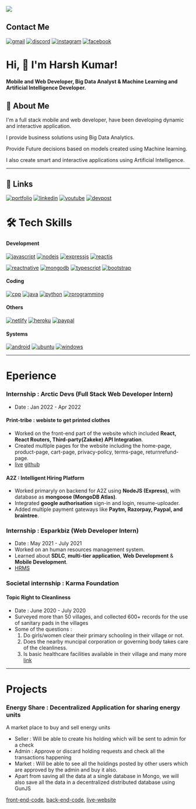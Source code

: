 
<img src="https://w0.peakpx.com/wallpaper/19/380/HD-wallpaper-code-once-code-developer-life-simple-tip.jpg"/>

## Contact Me

[![gmail](https://img.shields.io/badge/Gmail-D14836?style=for-the-badge&logo=gmail&logoColor=white)](mailto:harshkumar093@gmail.com)
[![discord](https://img.shields.io/badge/Discord-7289DA?style=for-the-badge&logo=discord&logoColor=white)](https://discord.gg/kSncXUxY48)
[![instagram](https://img.shields.io/badge/Instagram-E4405F?style=for-the-badge&logo=instagram&logoColor=white)](https://www.instagram.com/javascriptextreme/)
[![facebook](https://img.shields.io/badge/Facebook-1877F2?style=for-the-badge&logo=facebook&logoColor=white)](https://www.facebook.com/groups/2945235602398956)

# Hi, 👋 I'm Harsh Kumar!
#### Mobile and Web Developer, Big Data Analyst & Machine Learning and Artificial Intelligence Developer.


## 🚀 About Me
I'm a full stack mobile and web developer, have been developing dynamic and interactive application.

I provide business solutions using Big Data Analytics.

Provide Future decisions based on models created using Machine learning. 

I also create smart and interactive applications using Artificial Intelligence.

<hr/>

## 🔗 Links
[![portfolio](https://img.shields.io/badge/my_portfolio-FFF?style=for-the-badge&logo=ko-fi&logoColor=black)](https://harshkumar-portfolio.herokuapp.com/)
[![linkedin](https://img.shields.io/badge/linkedin-0A66C2?style=for-the-badge&logo=linkedin&logoColor=white)](https://www.linkedin.com/in/harsh-kumar-48a851196/)
[![youtube](https://img.shields.io/badge/YouTube-FF0000?style=for-the-badge&logo=youtube&logoColor=white)](https://www.youtube.com/channel/UCV0FcHjaMSBt8rMfOwEFNgQ)
[![devpost](https://badges.devpost-shields.com/get-badge?name=*&id=project-id&type=big-logo&style=flat-square)](https://devpost.com/harshkumar093?ref_content=user-portfolio&ref_feature=portfolio&ref_medium=global-nav)


# 🛠 Tech Skills
#### **Development**
[![javascript](https://img.shields.io/badge/JavaScript-323330?style=for-the-badge&logo=javascript&logoColor=F7DF1E)](https://www.javascript.com/)
[![nodejs](https://img.shields.io/badge/Node.js-43853D?style=for-the-badge&logo=node.js&logoColor=white)](https://nodejs.org/en/)
[![expressjs](https://img.shields.io/badge/Express.js-404D59?style=for-the-badge)](https://expressjs.com/)
[![reactjs](https://img.shields.io/badge/React-20232A?style=for-the-badge&logo=react&logoColor=61DAFB)](https://reactjs.org/)


[![reactnative](https://img.shields.io/badge/React_Native-20232A?style=for-the-badge&logo=react&logoColor=61DAFB)](https://reactnative.dev/)
[![mongodb](https://img.shields.io/badge/MongoDB-4EA94B?style=for-the-badge&logo=mongodb&logoColor=white)](https://www.mongodb.com/)
[![typescript](https://img.shields.io/badge/TypeScript-007ACC?style=for-the-badge&logo=typescript&logoColor=white)](https://www.typescriptlang.org/)
[![bootstrap](https://img.shields.io/badge/Bootstrap-563D7C?style=for-the-badge&logo=bootstrap&logoColor=white)](https://getbootstrap.com/)


#### **Coding** 
[![cpp](https://img.shields.io/badge/C%2B%2B-00599C?style=for-the-badge&logo=c%2B%2B&logoColor=white)](https://www.cplusplus.com/)
[![java](https://img.shields.io/badge/Java-ED8B00?style=for-the-badge&logo=java&logoColor=white)](https://www.java.com/en/)
[![python](https://img.shields.io/badge/Python-14354C?style=for-the-badge&logo=python&logoColor=white)](https://www.python.org/)
[![rprogramming](https://img.shields.io/badge/R-276DC3?style=for-the-badge&logo=r&logoColor=white)](https://www.tutorialspoint.com/r/index.htm)

#### **Others**
[![netlify](https://img.shields.io/badge/Netlify-00C7B7?style=for-the-badge&logo=netlify&logoColor=white)](https://www.netlify.com/)
[![heroku](https://img.shields.io/badge/Heroku-430098?style=for-the-badge&logo=heroku&logoColor=white)](https://www.heroku.com)
[![paypal](https://img.shields.io/badge/PayPal-00457C?style=for-the-badge&logo=paypal&logoColor=white)](https://www.paypal.com/in/webapps/mpp/home?kid=p39982204948)


#### **Systems**
[![android](https://img.shields.io/badge/Android-3DDC84?style=for-the-badge&logo=android&logoColor=white)](https://docs.microsoft.com/en-us/windows/dev-environment/javascript/react-native-for-android#:~:text=on%20Android%20devices.-,Overview,an%20understanding%20of%20JavaScript%20fundamentals.)
[![ubuntu](https://img.shields.io/badge/Ubuntu-E95420?style=for-the-badge&logo=ubuntu&logoColor=white)](https://ubuntu.com/)
[![windows](https://img.shields.io/badge/Windows-0078D6?style=for-the-badge&logo=windows&logoColor=white)](https://www.microsoft.com/en-in/windows)

<hr/>

# Eperience

### Internship : Arctic Devs (Full Stack Web Developer Intern)
* Date : Jan 2022 - Apr 2022
#### Print-tribe : webiste to get printed clothes
* Worked on the front-end part of the website which included <b>React, React Routers, Third-party(Zakeke) API Integration</b>.
* Created multiple pages for the website including the home-page, product-page, cart-page, privacy-policy, terms-page, returnrefund-page.
* [live]() [github](https://github.com/ArcticDevs/Printribe)
#### A2Z : Intelligent Hiring Platform
* Worked primaryly on backend for A2Z using <b>NodeJS (Express)</b>, with database as <b>mongoose (MongoDB Atlas)</b>.
* Integrated <b>google authorisation</b> sign-in and login, resume-uploader.
* Added multiple payment gateways like <b>Paytm, Razorpay, Paypal, and braintree</b>.


### Internship : Esparkbiz (Web Developer Intern)
* Date : May 2021 - July 2021
* Worked on an human resources management system.
* Learned about **SDLC**, **multi-tier application**, **Web Development** & **Mobile Development**.
* [HRMS](https://github.com/HARSH-KUMAR10/esparkbiz-job-application-form)


### Societal internship : Karma Foundation
#### Topic Right to Cleanliness
* Date : June 2020 - July 2020
* Surveyed more than 50 villages, and collected 600+ records for the use of sanitary pads in the villages
* Some of the questions : 
  1) Do girls/women clear their primary schooling in their village or not.
  2) Does the nearby muncipal corporation or governing body takes care of the cleanliness.
  3) Is basic healthcare facilities available in their village
  and many more
[link](https://www.facebook.com/thekarmafoundation/posts/right-to-cleanliness-with-karma-foundation-is-fortunate-to-introduce-you-to-the-/1815738791936415/)

<hr/>

# Projects

<div>
  <h3>Energy Share : Decentralized Application for sharing energy units</h3>
  A market place to buy and sell energy units<br/>
    <ul>
      <li>Seller : Will be able to create his holding which will be sent to admin for a check</li>
      <li>Admin : Approve or discard holding requests and check all the transactions happening</li>
      <li>Market : Will be able to see all the holdings posted by other users which are approved by the admin and buy it also.</li>
      <li>Apart from saving all the data at a single database in Mongo, we will also save all the data in a decentralized distributed database using GunJS</li>
    </ul>
  
  
  [front-end-code](https://github.com/HARSH-KUMAR10/dapp-energy-client),
  [back-end-code](https://github.com/HARSH-KUMAR10/dapp-energy-server),
  [live-website](https://energy-share-dapps.netlify.app/)
</div>
